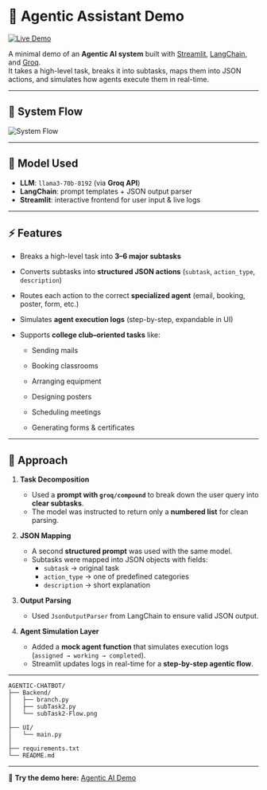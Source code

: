 # 🤖 Agentic Assistant Demo

[![Live Demo](https://img.shields.io/badge/Streamlit-Live%20App-brightgreen?logo=streamlit)](https://agentic-ai-demo-tirth-main.streamlit.app/)

A minimal demo of an **Agentic AI system** built with [Streamlit](https://streamlit.io/), [LangChain](https://www.langchain.com/), and [Groq](https://groq.com/).  
It takes a high-level task, breaks it into subtasks, maps them into JSON actions, and simulates how agents execute them in real-time.

---

## 🧩 System Flow

![System Flow](Backend/subTask2-Flow.png)

---

## 🧠 Model Used
- **LLM**: `llama3-70b-8192` (via **Groq API**)  
- **LangChain**: prompt templates + JSON output parser  
- **Streamlit**: interactive frontend for user input & live logs  

---

## ⚡ Features
- Breaks a high-level task into **3–6 major subtasks**  
- Converts subtasks into **structured JSON actions** (`subtask`, `action_type`, `description`)  
- Routes each action to the correct **specialized agent** (email, booking, poster, form, etc.)
- Simulates **agent execution logs** (step-by-step, expandable in UI)
-  Supports **college club–oriented tasks** like:

   - Sending mails

   - Booking classrooms

   - Arranging equipment

   - Designing posters

   - Scheduling meetings

   - Generating forms & certificates

---

## 🔎 Approach

1. **Task Decomposition**  
   - Used a **prompt with `groq/compound`** to break down the user query into **clear subtasks**.  
   - The model was instructed to return only a **numbered list** for clean parsing.  

2. **JSON Mapping**  
   - A second **structured prompt** was used with the same model.  
   - Subtasks were mapped into JSON objects with fields:  
     - `subtask` → original task  
     - `action_type` → one of predefined categories  
     - `description` → short explanation  

3. **Output Parsing**  
   - Used `JsonOutputParser` from LangChain to ensure valid JSON output.  

4. **Agent Simulation Layer**  
   - Added a **mock agent function** that simulates execution logs (`assigned → working → completed`).  
   - Streamlit updates logs in real-time for a **step-by-step agentic flow**.  

---
```
AGENTIC-CHATBOT/
├── Backend/
│   ├── branch.py
│   ├── subTask2.py
│   └── subTask2-Flow.png
│
├── UI/
│   └── main.py
│
├── requirements.txt
└── README.md    
```
---
🔗 **Try the demo here:** [Agentic AI Demo](https://agentic-ai-demo-xazqx6ja4lqtxlqrmz27vz.streamlit.app/)
